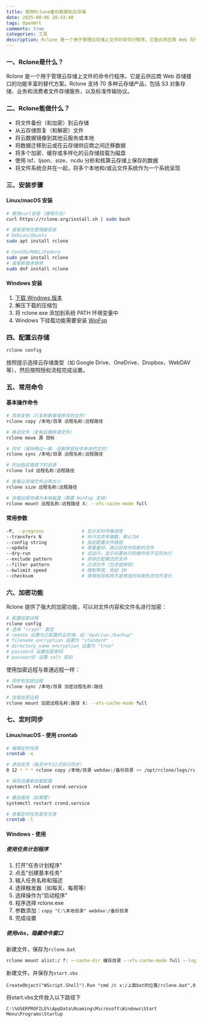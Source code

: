 ```yaml
---
title: 使用Rclone备份数据到云存储
date: 2025-08-06 20:43:48
tags: OpenWrt
comments: true
categories: 工具
description: Rclone 是一个用于管理云存储上文件的命令行程序。它是云供应商 Web 存储接口的功能丰富的替代方案。Rclone 支持 70 多种云存储产品，包括 S3 对象存储、业务和消费者文件存储服务，以及标准传输协议。
---
```

### 一、Rclone是什么？

Rclone 是一个用于管理云存储上文件的命令行程序。它是云供应商 Web 存储接口的功能丰富的替代方案。Rclone 支持 70 多种云存储产品，包括 S3 对象存储、业务和消费者文件存储服务，以及标准传输协议。
### 二、Rclone能做什么？

- 将文件备份（和加密）到云存储
- 从云存储恢复（和解密）文件
- 将云数据镜像到其他云服务或本地
- 将数据迁移到云或在云存储供应商之间迁移数据
- 将多个加密、缓存或多样化的云存储挂载为磁盘
- 使用 lsf、ljson、size、ncdu 分析和核算云存储上保存的数据
- 将文件系统合并在一起，将多个本地和/或云文件系统作为一个系统呈现
### 三、安装步骤

#### Linux/macOS 安装

```bash
# 使用curl安装（通用方法）
curl https://rclone.org/install.sh | sudo bash

# 或者使用包管理器安装
# Debian/Ubuntu
sudo apt install rclone

# CentOS/RHEL/Fedora
sudo yum install rclone
# 或者新版本使用
sudo dnf install rclone
```

#### Windows 安装

1. [下载 Windows 版本](https://rclone.org/downloads/)
2. 解压下载的压缩包
3. 将 rclone.exe 添加到系统 PATH 环境变量中
4. Windows 下挂载功能需要安装 [WinFsp](https://winfsp.dev/rel/)

### 四、配置云存储

```bash
rclone config
```

按照提示选择云存储类型（如 Google Drive、OneDrive、Dropbox、WebDAV 等），然后按照授权流程完成设置。

### 五、常用命令

#### 基本操作命令

```bash
# 简单复制（只复制新增或修改的文件）
rclone copy /本地/目录 远程名称:远程路径

# 移动文件（复制后删除源文件）
rclone move 源 目标

# 同步（保持两边一致，会删除目标中多余的文件）
rclone sync /本地/目录 远程名称:远程路径

# 列出指定路径下的目录
rclone lsd 远程名称:远程路径

# 查看云存储文件占用大小
rclone size 远程名称:远程路径

# 挂载远程存储为本地磁盘（需要 WinFsp 支持）
rclone mount 远程名称:远程路径 X: --vfs-cache-mode full
```

#### 常用参数

```bash
-P, --progress              # 显示实时传输进度
--transfers N               # 并行文件传输数，默认为4
--config string             # 指定配置文件路径
--update                    # 增量备份，跳过目标中较新的文件
--dry-run                   # 试运行，显示将要执行的操作但不实际执行
--exclude pattern           # 排除匹配模式的文件
--filter pattern            # 过滤文件（包含或排除）
--bwlimit speed             # 限制带宽，例如 1M
--checksum                  # 使用校验和而不是修改时间来检测文件变化
```

### 六、加密功能

Rclone 提供了强大的加密功能，可以对文件内容和文件名进行加密：

```bash
# 配置加密远程
rclone config
# 选择 "crypt" 类型
# remote 设置为已配置的云存储，如 "mydrive:/backup"
# filename_encryption 设置为 "standard"
# directory_name_encryption 设置为 "true"
# password 设置加密密码
# password2 设置 salt 密码
```

使用加密远程与普通远程一样：

```bash
# 同步到加密远程
rclone sync /本地/目录 加密远程名称:路径

# 挂载加密远程
rclone mount 加密远程名称:路径 X: --vfs-cache-mode full
```

### 七、定时同步

#### Linux/macOS - 使用 crontab

```bash
# 编辑定时任务
crontab -e

# 添加任务（每天中午12点执行同步）
0 12 * * * rclone copy /本地/目录 webdav:/备份目录 >> /opt/rclone/logs/rclone.log 2>&1

# 保存后重新加载配置
systemctl reload crond.service

# 重启服务（如需要）
systemctl restart crond.service

# 查看定时任务是否生效
crontab -l
```

#### Windows - 使用
##### 使用任务计划程序
1. 打开"任务计划程序"
2. 点击"创建基本任务"
3. 输入任务名称和描述
4. 选择触发器（如每天、每周等）
5. 选择操作为"启动程序"
6. 程序选择 rclone.exe
7. 参数添加：`copy "C:\本地目录" webdav:/备份目录`
8. 完成设置
##### 使用vbs，隐藏命令窗口
新建文件，保存为`rclone.bat`
```bat
rclone mount alist:/ f: --cache-dir 缓存目录 --vfs-cache-mode full --log-file e:xxx\log.log & 
```
新建文件，并保存为`start.vbs`
```vbs
CreateObject("WScript.Shell").Run "cmd /c x:/上面bat的位置/rclone.bat",0
```
将start.vbs文件放入以下路径下
```
C:\%USERPROFILE%\AppData\Roaming\Microsoft\Windows\Start Menu\Programs\Startup
```

